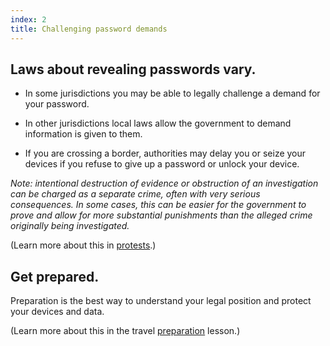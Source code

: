```yaml
---
index: 2
title: Challenging password demands
---
```

## Laws about revealing passwords vary. 

* In some jurisdictions you may be able to legally challenge a demand for your password. 

* In other jurisdictions local laws allow the government to demand information is given to them. 

* If you are crossing a border, authorities may delay you or seize your devices if you refuse to give up a password or unlock your device.

*Note: intentional destruction of evidence or obstruction of an investigation can be charged as a separate crime, often with very serious consequences. In some cases, this can be easier for the government to prove and allow for more substantial punishments than the alleged crime originally being investigated.*

(Learn more about this in [protests](umbrella://work/protests/advanced).) 

## Get prepared.

Preparation is the best way to understand your legal position and protect your devices and data. 

(Learn more about this in the travel [preparation](umbrella://travel/preparation) lesson.)